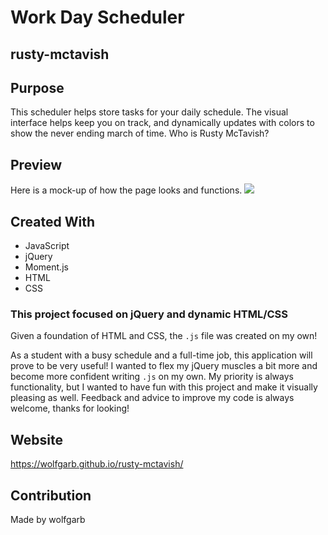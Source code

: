 # Work Day Scheduler

## rusty-mctavish

## Purpose
This scheduler helps store tasks for your daily schedule. The visual interface helps keep you on track, and dynamically updates with colors to show the never ending march of time. Who is Rusty McTavish? 

## Preview
Here is a mock-up of how the page looks and functions.
<img src="assets\workit.gif"></img>

## Created With
* JavaScript
* jQuery
* Moment.js
* HTML
* CSS

### This project focused on jQuery and dynamic HTML/CSS 
Given a foundation of HTML and CSS, the ```.js``` file was created on my own!

As a student with a busy schedule and a full-time job, this application will prove to be very useful! I wanted to flex my jQuery muscles a bit more and become more confident writing ```.js``` on my own. My priority is always functionality, but I wanted to have fun with this project and make it visually pleasing as well. Feedback and advice to improve my code is always welcome, thanks for looking!

## Website
https://wolfgarb.github.io/rusty-mctavish/

## Contribution
Made by wolfgarb
